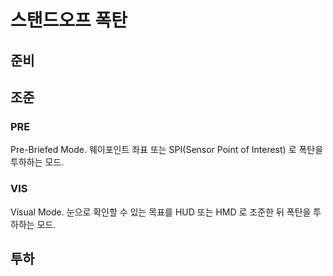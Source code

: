 # 스탠드오프 폭탄

## 준비

## 조준

### PRE
Pre-Briefed Mode. 웨이포인트 좌표 또는 SPI(Sensor Point of Interest) 로 폭탄을 투하하는 모드.

### VIS
Visual Mode. 눈으로 확인할 수 있는 목표를 HUD 또는 HMD 로 조준한 뒤 폭탄을 투하하는 모드.

## 투하
